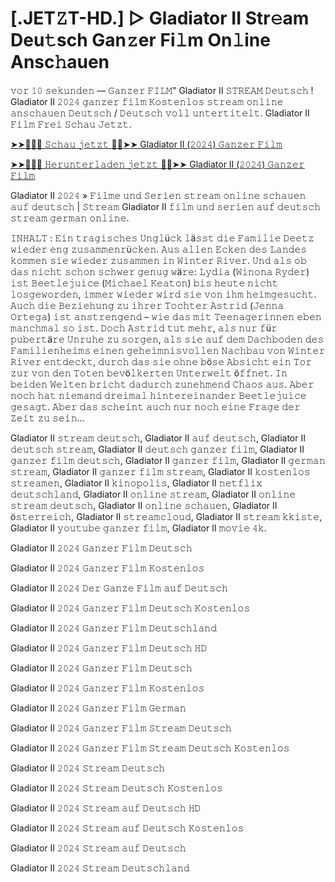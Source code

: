 <h1>[.JET𝚉T-HD.] ▷ Gladiator II Str𝚎am Deu𝚝sch Gan𝚣er Fi𝚕m On𝚕ine Ansc𝚑auen</h1>

𝚟𝚘𝚛 𝟷𝟶 𝚜𝚎𝚔𝚞𝚗𝚍𝚎𝚗 — 𝙶𝚊𝚗𝚣𝚎𝚛 𝙵𝙸𝙻𝙼" Gladiator II 𝚂𝚃𝚁𝙴𝙰𝙼 𝙳𝚎𝚞𝚝𝚜𝚌𝚑 ! Gladiator II 𝟸𝟶𝟸𝟺 𝚐𝚊𝚗𝚣𝚎𝚛 𝚏𝚒𝚕𝚖 𝙺𝚘𝚜𝚝𝚎𝚗𝚕𝚘𝚜 𝚜𝚝𝚛𝚎𝚊𝚖 𝚘𝚗𝚕𝚒𝚗𝚎 𝚊𝚗𝚜𝚌𝚑𝚊𝚞𝚎𝚗 𝙳𝚎𝚞𝚝𝚜𝚌𝚑 / 𝙳𝚎𝚞𝚝𝚜𝚌𝚑 𝚟𝚘𝚕𝚕 𝚞𝚗𝚝𝚎𝚛𝚝𝚒𝚝𝚎𝚕𝚝. Gladiator II 𝙵𝚒𝚕𝚖 𝙵𝚛𝚎𝚒 𝚂𝚌𝚑𝚊𝚞 𝙹𝚎𝚝𝚣𝚝.

[➤➤🔴✅📱 𝚂𝚌𝚑𝚊𝚞 𝚓𝚎𝚝𝚣𝚝 🔴✅➤➤ Gladiator II (𝟸𝟶𝟸𝟺) 𝙶𝚊𝚗𝚣𝚎𝚛 𝙵𝚒𝚕𝚖](https://t.co/pIrYt1uoAJ)

[➤➤🔴✅📱 𝙷𝚎𝚛𝚞𝚗𝚝𝚎𝚛𝚕𝚊𝚍𝚎𝚗 𝚓𝚎𝚝𝚣𝚝 🔴✅➤➤ Gladiator II (𝟸𝟶𝟸𝟺) 𝙶𝚊𝚗𝚣𝚎𝚛 𝙵𝚒𝚕𝚖](https://t.co/pIrYt1uoAJ)

Gladiator II 𝟸𝟶𝟸𝟺 » 𝙵𝚒𝚕𝚖𝚎 𝚞𝚗𝚍 𝚂𝚎𝚛𝚒𝚎𝚗 𝚜𝚝𝚛𝚎𝚊𝚖 𝚘𝚗𝚕𝚒𝚗𝚎 𝚜𝚌𝚑𝚊𝚞𝚎𝚗 𝚊𝚞𝚏 𝚍𝚎𝚞𝚝𝚜𝚌𝚑 | 𝚂𝚝𝚛𝚎𝚊𝚖 Gladiator II 𝚏𝚒𝚕𝚖 𝚞𝚗𝚍 𝚜𝚎𝚛𝚒𝚎𝚗 𝚊𝚞𝚏 𝚍𝚎𝚞𝚝𝚜𝚌𝚑 𝚜𝚝𝚛𝚎𝚊𝚖 𝚐𝚎𝚛𝚖𝚊𝚗 𝚘𝚗𝚕𝚒𝚗𝚎.

𝙸𝙽𝙷𝙰𝙻𝚃 : 𝙴𝚒𝚗 𝚝𝚛𝚊𝚐𝚒𝚜𝚌𝚑𝚎𝚜 𝚄𝚗𝚐𝚕ü𝚌𝚔 𝚕ä𝚜𝚜𝚝 𝚍𝚒𝚎 𝙵𝚊𝚖𝚒𝚕𝚒𝚎 𝙳𝚎𝚎𝚝𝚣 𝚠𝚒𝚎𝚍𝚎𝚛 𝚎𝚗𝚐 𝚣𝚞𝚜𝚊𝚖𝚖𝚎𝚗𝚛ü𝚌𝚔𝚎𝚗. 𝙰𝚞𝚜 𝚊𝚕𝚕𝚎𝚗 𝙴𝚌𝚔𝚎𝚗 𝚍𝚎𝚜 𝙻𝚊𝚗𝚍𝚎𝚜 𝚔𝚘𝚖𝚖𝚎𝚗 𝚜𝚒𝚎 𝚠𝚒𝚎𝚍𝚎𝚛 𝚣𝚞𝚜𝚊𝚖𝚖𝚎𝚗 𝚒𝚗 𝚆𝚒𝚗𝚝𝚎𝚛 𝚁𝚒𝚟𝚎𝚛. 𝚄𝚗𝚍 𝚊𝚕𝚜 𝚘𝚋 𝚍𝚊𝚜 𝚗𝚒𝚌𝚑𝚝 𝚜𝚌𝚑𝚘𝚗 𝚜𝚌𝚑𝚠𝚎𝚛 𝚐𝚎𝚗𝚞𝚐 𝚠ä𝚛𝚎: 𝙻𝚢𝚍𝚒𝚊 (𝚆𝚒𝚗𝚘𝚗𝚊 𝚁𝚢𝚍𝚎𝚛) 𝚒𝚜𝚝 𝙱𝚎𝚎𝚝𝚕𝚎𝚓𝚞𝚒𝚌𝚎 (𝙼𝚒𝚌𝚑𝚊𝚎𝚕 𝙺𝚎𝚊𝚝𝚘𝚗) 𝚋𝚒𝚜 𝚑𝚎𝚞𝚝𝚎 𝚗𝚒𝚌𝚑𝚝 𝚕𝚘𝚜𝚐𝚎𝚠𝚘𝚛𝚍𝚎𝚗, 𝚒𝚖𝚖𝚎𝚛 𝚠𝚒𝚎𝚍𝚎𝚛 𝚠𝚒𝚛𝚍 𝚜𝚒𝚎 𝚟𝚘𝚗 𝚒𝚑𝚖 𝚑𝚎𝚒𝚖𝚐𝚎𝚜𝚞𝚌𝚑𝚝. 𝙰𝚞𝚌𝚑 𝚍𝚒𝚎 𝙱𝚎𝚣𝚒𝚎𝚑𝚞𝚗𝚐 𝚣𝚞 𝚒𝚑𝚛𝚎𝚛 𝚃𝚘𝚌𝚑𝚝𝚎𝚛 𝙰𝚜𝚝𝚛𝚒𝚍 (𝙹𝚎𝚗𝚗𝚊 𝙾𝚛𝚝𝚎𝚐𝚊) 𝚒𝚜𝚝 𝚊𝚗𝚜𝚝𝚛𝚎𝚗𝚐𝚎𝚗𝚍 – 𝚠𝚒𝚎 𝚍𝚊𝚜 𝚖𝚒𝚝 𝚃𝚎𝚎𝚗𝚊𝚐𝚎𝚛𝚒𝚗𝚗𝚎𝚗 𝚎𝚋𝚎𝚗 𝚖𝚊𝚗𝚌𝚑𝚖𝚊𝚕 𝚜𝚘 𝚒𝚜𝚝. 𝙳𝚘𝚌𝚑 𝙰𝚜𝚝𝚛𝚒𝚍 𝚝𝚞𝚝 𝚖𝚎𝚑𝚛, 𝚊𝚕𝚜 𝚗𝚞𝚛 𝚏ü𝚛 𝚙𝚞𝚋𝚎𝚛𝚝ä𝚛𝚎 𝚄𝚗𝚛𝚞𝚑𝚎 𝚣𝚞 𝚜𝚘𝚛𝚐𝚎𝚗, 𝚊𝚕𝚜 𝚜𝚒𝚎 𝚊𝚞𝚏 𝚍𝚎𝚖 𝙳𝚊𝚌𝚑𝚋𝚘𝚍𝚎𝚗 𝚍𝚎𝚜 𝙵𝚊𝚖𝚒𝚕𝚒𝚎𝚗𝚑𝚎𝚒𝚖𝚜 𝚎𝚒𝚗𝚎𝚗 𝚐𝚎𝚑𝚎𝚒𝚖𝚗𝚒𝚜𝚟𝚘𝚕𝚕𝚎𝚗 𝙽𝚊𝚌𝚑𝚋𝚊𝚞 𝚟𝚘𝚗 𝚆𝚒𝚗𝚝𝚎𝚛 𝚁𝚒𝚟𝚎𝚛 𝚎𝚗𝚝𝚍𝚎𝚌𝚔𝚝, 𝚍𝚞𝚛𝚌𝚑 𝚍𝚊𝚜 𝚜𝚒𝚎 𝚘𝚑𝚗𝚎 𝚋ö𝚜𝚎 𝙰𝚋𝚜𝚒𝚌𝚑𝚝 𝚎𝚒𝚗 𝚃𝚘𝚛 𝚣𝚞𝚛 𝚟𝚘𝚗 𝚍𝚎𝚗 𝚃𝚘𝚝𝚎𝚗 𝚋𝚎𝚟ö𝚕𝚔𝚎𝚛𝚝𝚎𝚗 𝚄𝚗𝚝𝚎𝚛𝚠𝚎𝚕𝚝 ö𝚏𝚏𝚗𝚎𝚝. 𝙸𝚗 𝚋𝚎𝚒𝚍𝚎𝚗 𝚆𝚎𝚕𝚝𝚎𝚗 𝚋𝚛𝚒𝚌𝚑𝚝 𝚍𝚊𝚍𝚞𝚛𝚌𝚑 𝚣𝚞𝚗𝚎𝚑𝚖𝚎𝚗𝚍 𝙲𝚑𝚊𝚘𝚜 𝚊𝚞𝚜. 𝙰𝚋𝚎𝚛 𝚗𝚘𝚌𝚑 𝚑𝚊𝚝 𝚗𝚒𝚎𝚖𝚊𝚗𝚍 𝚍𝚛𝚎𝚒𝚖𝚊𝚕 𝚑𝚒𝚗𝚝𝚎𝚛𝚎𝚒𝚗𝚊𝚗𝚍𝚎𝚛 𝙱𝚎𝚎𝚝𝚕𝚎𝚓𝚞𝚒𝚌𝚎 𝚐𝚎𝚜𝚊𝚐𝚝. 𝙰𝚋𝚎𝚛 𝚍𝚊𝚜 𝚜𝚌𝚑𝚎𝚒𝚗𝚝 𝚊𝚞𝚌𝚑 𝚗𝚞𝚛 𝚗𝚘𝚌𝚑 𝚎𝚒𝚗𝚎 𝙵𝚛𝚊𝚐𝚎 𝚍𝚎𝚛 𝚉𝚎𝚒𝚝 𝚣𝚞 𝚜𝚎𝚒𝚗…

Gladiator II 𝚜𝚝𝚛𝚎𝚊𝚖 𝚍𝚎𝚞𝚝𝚜𝚌𝚑, Gladiator II 𝚊𝚞𝚏 𝚍𝚎𝚞𝚝𝚜𝚌𝚑, Gladiator II 𝚍𝚎𝚞𝚝𝚜𝚌𝚑 𝚜𝚝𝚛𝚎𝚊𝚖, Gladiator II 𝚍𝚎𝚞𝚝𝚜𝚌𝚑 𝚐𝚊𝚗𝚣𝚎𝚛 𝚏𝚒𝚕𝚖, Gladiator II 𝚐𝚊𝚗𝚣𝚎𝚛 𝚏𝚒𝚕𝚖 𝚍𝚎𝚞𝚝𝚜𝚌𝚑, Gladiator II 𝚐𝚊𝚗𝚣𝚎𝚛 𝚏𝚒𝚕𝚖, Gladiator II 𝚐𝚎𝚛𝚖𝚊𝚗 𝚜𝚝𝚛𝚎𝚊𝚖, Gladiator II 𝚐𝚊𝚗𝚣𝚎𝚛 𝚏𝚒𝚕𝚖 𝚜𝚝𝚛𝚎𝚊𝚖, Gladiator II 𝚔𝚘𝚜𝚝𝚎𝚗𝚕𝚘𝚜 𝚜𝚝𝚛𝚎𝚊𝚖𝚎𝚗, Gladiator II 𝚔𝚒𝚗𝚘𝚙𝚘𝚕𝚒𝚜, Gladiator II 𝚗𝚎𝚝𝚏𝚕𝚒𝚡 𝚍𝚎𝚞𝚝𝚜𝚌𝚑𝚕𝚊𝚗𝚍, Gladiator II 𝚘𝚗𝚕𝚒𝚗𝚎 𝚜𝚝𝚛𝚎𝚊𝚖, Gladiator II 𝚘𝚗𝚕𝚒𝚗𝚎 𝚜𝚝𝚛𝚎𝚊𝚖 𝚍𝚎𝚞𝚝𝚜𝚌𝚑, Gladiator II 𝚘𝚗𝚕𝚒𝚗𝚎 𝚜𝚌𝚑𝚊𝚞𝚎𝚗, Gladiator II ö𝚜𝚝𝚎𝚛𝚛𝚎𝚒𝚌𝚑, Gladiator II 𝚜𝚝𝚛𝚎𝚊𝚖𝚌𝚕𝚘𝚞𝚍, Gladiator II 𝚜𝚝𝚛𝚎𝚊𝚖 𝚔𝚔𝚒𝚜𝚝𝚎, Gladiator II 𝚢𝚘𝚞𝚝𝚞𝚋𝚎 𝚐𝚊𝚗𝚣𝚎𝚛 𝚏𝚒𝚕𝚖, Gladiator II 𝚖𝚘𝚟𝚒𝚎 𝟺𝚔.

Gladiator II 𝟸𝟶𝟸𝟺 𝙶𝚊𝚗𝚣𝚎𝚛 𝙵𝚒𝚕𝚖 𝙳𝚎𝚞𝚝𝚜𝚌𝚑

Gladiator II 𝟸𝟶𝟸𝟺 𝙶𝚊𝚗𝚣𝚎𝚛 𝙵𝚒𝚕𝚖 𝙺𝚘𝚜𝚝𝚎𝚗𝚕𝚘𝚜

Gladiator II 𝟸𝟶𝟸𝟺 𝙳𝚎𝚛 𝙶𝚊𝚗𝚣𝚎 𝙵𝚒𝚕𝚖 𝚊𝚞𝚏 𝙳𝚎𝚞𝚝𝚜𝚌𝚑

Gladiator II 𝟸𝟶𝟸𝟺 𝙶𝚊𝚗𝚣𝚎𝚛 𝙵𝚒𝚕𝚖 𝙳𝚎𝚞𝚝𝚜𝚌𝚑 𝙺𝚘𝚜𝚝𝚎𝚗𝚕𝚘𝚜

Gladiator II 𝟸𝟶𝟸𝟺 𝙶𝚊𝚗𝚣𝚎𝚛 𝙵𝚒𝚕𝚖 𝙳𝚎𝚞𝚝𝚜𝚌𝚑𝚕𝚊𝚗𝚍

Gladiator II 𝟸𝟶𝟸𝟺 𝙶𝚊𝚗𝚣𝚎𝚛 𝙵𝚒𝚕𝚖 𝙳𝚎𝚞𝚝𝚜𝚌𝚑 𝙷𝙳

Gladiator II 𝟸𝟶𝟸𝟺 𝙶𝚊𝚗𝚣𝚎𝚛 𝙵𝚒𝚕𝚖 𝙳𝚎𝚞𝚝𝚜𝚌𝚑

Gladiator II 𝟸𝟶𝟸𝟺 𝙶𝚊𝚗𝚣𝚎𝚛 𝙵𝚒𝚕𝚖 𝙺𝚘𝚜𝚝𝚎𝚗𝚕𝚘𝚜

Gladiator II 𝟸𝟶𝟸𝟺 𝙶𝚊𝚗𝚣𝚎𝚛 𝙵𝚒𝚕𝚖 𝙶𝚎𝚛𝚖𝚊𝚗

Gladiator II 𝟸𝟶𝟸𝟺 𝙶𝚊𝚗𝚣𝚎𝚛 𝙵𝚒𝚕𝚖 𝚂𝚝𝚛𝚎𝚊𝚖 𝙳𝚎𝚞𝚝𝚜𝚌𝚑

Gladiator II 𝟸𝟶𝟸𝟺 𝙶𝚊𝚗𝚣𝚎𝚛 𝙵𝚒𝚕𝚖 𝚂𝚝𝚛𝚎𝚊𝚖 𝙳𝚎𝚞𝚝𝚜𝚌𝚑 𝙺𝚘𝚜𝚝𝚎𝚗𝚕𝚘𝚜

Gladiator II 𝟸𝟶𝟸𝟺 𝚂𝚝𝚛𝚎𝚊𝚖 𝙳𝚎𝚞𝚝𝚜𝚌𝚑

Gladiator II 𝟸𝟶𝟸𝟺 𝚂𝚝𝚛𝚎𝚊𝚖 𝙳𝚎𝚞𝚝𝚜𝚌𝚑 𝙺𝚘𝚜𝚝𝚎𝚗𝚕𝚘𝚜

Gladiator II 𝟸𝟶𝟸𝟺 𝚂𝚝𝚛𝚎𝚊𝚖 𝚊𝚞𝚏 𝙳𝚎𝚞𝚝𝚜𝚌𝚑 𝙷𝙳

Gladiator II 𝟸𝟶𝟸𝟺 𝚂𝚝𝚛𝚎𝚊𝚖 𝚊𝚞𝚏 𝙳𝚎𝚞𝚝𝚜𝚌𝚑 𝙺𝚘𝚜𝚝𝚎𝚗𝚕𝚘𝚜

Gladiator II 𝟸𝟶𝟸𝟺 𝚂𝚝𝚛𝚎𝚊𝚖 𝚊𝚞𝚏 𝙳𝚎𝚞𝚝𝚜𝚌𝚑

Gladiator II 𝟸𝟶𝟸𝟺 𝚂𝚝𝚛𝚎𝚊𝚖 𝙳𝚎𝚞𝚝𝚜𝚌𝚑𝚕𝚊𝚗𝚍
